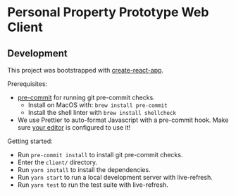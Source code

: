 # Personal Property Prototype Web Client

## Development

This project was bootstrapped with [create-react-app](https://github.com/facebookincubator/create-react-app).

Prerequisites:

* [pre-commit](http://pre-commit.com/) for running git pre-commit checks.
  * Install on MacOS with: `brew install pre-commit`
  * Install the shell linter with `brew install shellcheck`
* We use Prettier to auto-format Javascript with a pre-commit hook. Make sure [your editor](https://prettier.io/docs/en/editors.html) is configured to use it!

Getting started:

* Run `pre-commit install` to install git pre-commit checks.
* Enter the `client/` directory.
* Run `yarn install` to install the dependencies.
* Run `yarn start` to run a local development server with live-refresh.
* Run `yarn test` to run the test suite with live-refresh.
